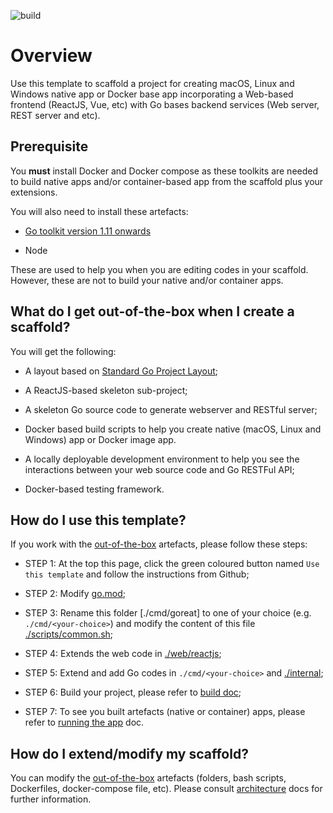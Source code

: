 ![build](https://github.com/paulwizviz/go-web/workflows/build/badge.svg)

# Overview

Use this template to scaffold a project for creating macOS, Linux and Windows native app or Docker base app incorporating a Web-based frontend (ReactJS, Vue, etc) with Go bases backend services (Web server, REST server and etc).

## Prerequisite

You **must** install Docker and Docker compose as these toolkits are needed to build native apps and/or container-based app from the scaffold plus your extensions.

You will also need to install these artefacts:

* [Go toolkit version 1.11 onwards](https://blog.golang.org/)

* Node

These are used to help you when you are editing codes in your scaffold. However, these are not to build your native and/or container apps.

## <a name="out-of-the-box">What do I get out-of-the-box when I create a scaffold</a>?

You will get the following:

* A layout based on [Standard Go Project Layout](https://github.com/golang-standards/project-layout);

* A ReactJS-based skeleton sub-project;

* A skeleton Go source code to generate webserver and RESTful server;

* Docker based build scripts to help you create native (macOS, Linux and Windows) app or Docker image app.

* A locally deployable development environment to help you see the interactions between your web source code and Go RESTFul API;

* Docker-based testing framework.

## How do I use this template?

If you work with the [out-of-the-box](#out-of-the-box) artefacts, please follow these steps:

* STEP 1: At the top this page, click the green coloured button named `Use this template` and follow the instructions from Github;

* STEP 2: Modify [go.mod](./go.mod);

* STEP 3: Rename this folder [./cmd/goreat] to one of your choice (e.g. `./cmd/<your-choice>`) and modify the content of this file [./scripts/common.sh](./scripts/common.sh);

* STEP 4: Extends the web code in [./web/reactjs](./web/reactjs);

* STEP 5: Extend and add Go codes in `./cmd/<your-choice>` and [./internal](./internal);

* STEP 6: Build your project, please refer to [build doc](./docs/Build.md);

* STEP 7: To see you built artefacts (native or container) apps, please refer to [running the app](./docs/Run.md) doc.

## How do I extend/modify my scaffold?

 You can modify the [out-of-the-box](out-of-the-box) artefacts (folders, bash scripts, Dockerfiles, docker-compose file, etc). Please consult [architecture](./docs/Arch.md) docs for further information.

 
